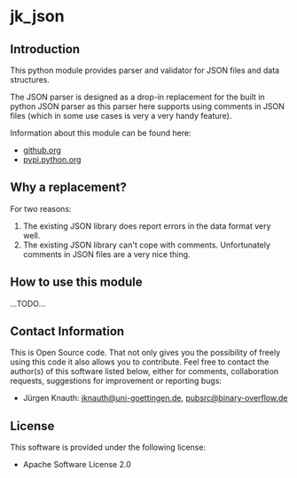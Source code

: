 jk_json
=======

Introduction
------------

This python module provides parser and validator for JSON files and data structures.

The JSON parser is designed as a drop-in replacement for the built in python JSON parser as this parser here supports using comments in JSON files (which in some use cases is very a very handy feature).

Information about this module can be found here:

* [github.org](https://github.com/jkpubsrc/python-module-jk-json)
* [pypi.python.org](https://pypi.python.org/pypi/jk_json)

Why a replacement?
------------------

For two reasons:

1. The existing JSON library does report errors in the data format very well.
2. The existing JSON library can't cope with comments. Unfortunately comments in JSON files are a very nice thing.

How to use this module
----------------------

...TODO...

Contact Information
-------------------

This is Open Source code. That not only gives you the possibility of freely using this code it also
allows you to contribute. Feel free to contact the author(s) of this software listed below, either
for comments, collaboration requests, suggestions for improvement or reporting bugs:

* Jürgen Knauth: jknauth@uni-goettingen.de, pubsrc@binary-overflow.de

License
-------

This software is provided under the following license:

* Apache Software License 2.0



